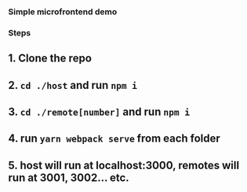 ### Simple microfrontend demo

### Steps

## 1. Clone the repo

## 2. `cd ./host` and run `npm i`

## 3. `cd ./remote[number]` and run `npm i`

## 4. run `yarn webpack serve` from each folder

## 5. host will run at localhost:3000, remotes will run at 3001, 3002... etc.
